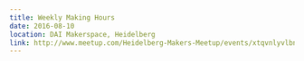 ```yaml
---
title: Weekly Making Hours
date: 2016-08-10
location: DAI Makerspace, Heidelberg
link: http://www.meetup.com/Heidelberg-Makers-Meetup/events/xtqvnlyvlbnb/
---
```

